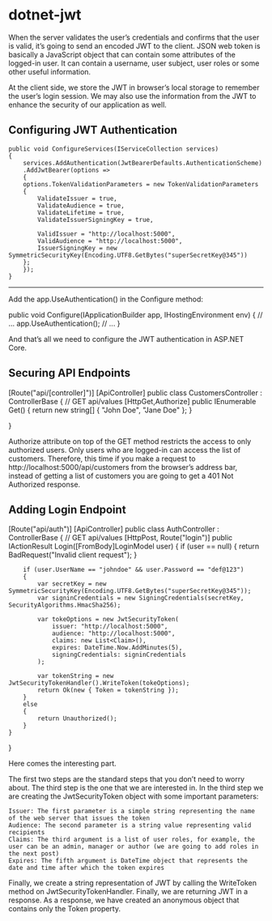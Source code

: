 # dotnet-jwt

When the server validates the user’s credentials and confirms that the user is valid, it’s going to send an encoded JWT to the client. JSON web token is basically a JavaScript object that can contain some attributes of the logged-in user. It can contain a username, user subject, user roles or some other useful information.

At the client side, we store the JWT in browser’s local storage to remember the user’s login session. We may also use the information from the JWT to enhance the security of our application as well.


Configuring JWT Authentication
------------------------------
	public void ConfigureServices(IServiceCollection services)
	{
	    services.AddAuthentication(JwtBearerDefaults.AuthenticationScheme)
	    .AddJwtBearer(options =>
	    {
		options.TokenValidationParameters = new TokenValidationParameters
		{
		    ValidateIssuer = true,
		    ValidateAudience = true,
		    ValidateLifetime = true,
		    ValidateIssuerSigningKey = true,

		    ValidIssuer = "http://localhost:5000",
		    ValidAudience = "http://localhost:5000",
		    IssuerSigningKey = new SymmetricSecurityKey(Encoding.UTF8.GetBytes("superSecretKey@345"))
		};
	    });
	}

-------------
Add the app.UseAuthentication() in the Configure method:

 public void Configure(IApplicationBuilder app, IHostingEnvironment env)
 {
    // ...
    app.UseAuthentication();
    // ...
}

And that’s all we need to configure the JWT authentication in ASP.NET Core.

Securing API Endpoints
----------------------
[Route("api/[controller]")]
[ApiController]
public class CustomersController : ControllerBase
{
	// GET api/values
	[HttpGet,Authorize]
	public IEnumerable<string> Get()
	{
		return new string[] { "John Doe", "Jane Doe" };
	}
 
}
 
Authorize attribute on top of the GET method restricts the access to only authorized users. Only users who are logged-in can access the list of customers. Therefore, this time if you make a request to http://localhost:5000/api/customers from the browser’s address bar, instead of getting a list of customers you are going to get a 401 Not Authorized response.


Adding Login Endpoint
---------------------

[Route("api/auth")]
[ApiController]
public class AuthController : ControllerBase
{
    // GET api/values
    [HttpPost, Route("login")]
    public IActionResult Login([FromBody]LoginModel user)
    {
        if (user == null)
        {
            return BadRequest("Invalid client request");
        }
 
        if (user.UserName == "johndoe" && user.Password == "def@123")
        {
            var secretKey = new SymmetricSecurityKey(Encoding.UTF8.GetBytes("superSecretKey@345"));
            var signinCredentials = new SigningCredentials(secretKey, SecurityAlgorithms.HmacSha256);
 
            var tokeOptions = new JwtSecurityToken(
                issuer: "http://localhost:5000",
                audience: "http://localhost:5000",
                claims: new List<Claim>(),
                expires: DateTime.Now.AddMinutes(5),
                signingCredentials: signinCredentials
            );
 
            var tokenString = new JwtSecurityTokenHandler().WriteToken(tokeOptions);
            return Ok(new { Token = tokenString });
        }
        else
        {
            return Unauthorized();
        }
    }
}


Here comes the interesting part.

The first two steps are the standard steps that you don’t need to worry about. The third step is the one that we are interested in. In the third step we are creating the JwtSecurityToken object with some important parameters:

    Issuer: The first parameter is a simple string representing the name of the web server that issues the token
    Audience: The second parameter is a string value representing valid recipients
    Claims: The third argument is a list of user roles, for example, the user can be an admin, manager or author (we are going to add roles in the next post)
    Expires: The fifth argument is DateTime object that represents the date and time after which the token expires

Finally, we create a string representation of JWT by calling the WriteToken method on JwtSecurityTokenHandler. Finally, we are returning JWT in a response. As a response, we have created an anonymous object that contains only the Token property.


